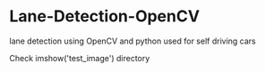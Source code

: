 # Lane-Detection-OpenCV
lane detection using OpenCV and python used for self driving cars



Check imshow('test_image') directory
